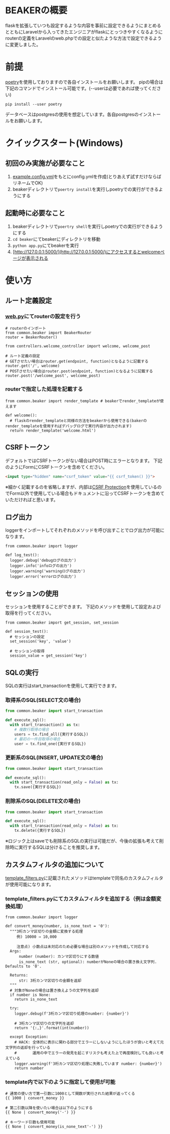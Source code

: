 # BEAKERの概要
flaskを拡張していつも設定するような内容を事前に設定できるようにまとめるとともにLaravelから入ってきたエンジニアがflaskにとっつきやすくなるようにrouterの定義をLaravelのweb.phpでの設定と似たような方法で設定できるように変更しました。

# 前提
[poetry](https://cocoatomo.github.io/poetry-ja/)を使用しておりますので各自インストールをお願いします。
pipの場合は下記のコマンドでインストール可能です。(--userは必要であれば使ってください)
```
pip install --user poetry
```
データベースはpostgresの使用を想定しています。各自postgresのインストールをお願いします。

# クイックスタート(Windows)
## 初回のみ実施が必要なこと
1. [example.config.yml](https://github.com/KiharaTakahiro/beaker/blob/main/example.config.yml)をもとにconfig.ymlを作成(とりあえず試すだけならばリネームでOK)
1. beakerディレクトリで`poertry install`を実行しpoetryでの実行ができるようにする
## 起動時に必要なこと
1. beakerディレクトリで`poertry shell`を実行しpoetryでの実行ができるようにする
1. `cd beaker`にてbeakerにディレクトリを移動
1. `python app.py`にてbeakerを実行
1. [http://127.0.0.1:5000/](http://127.0.0.1:5000/)にアクセスするとwelcomeページが表示される

# 使い方
## ルート定義設定
### [web.py](https://github.com/KiharaTakahiro/beaker/blob/main/web.py)にてrouterの設定を行う
```python: web.py
# routerのインポート
from common.beaker import BeakerRouter
router = BeakerRouter()

from controllers.welcome_controller import welcome, welcome_post

# ルート定義の設定
# GETさせたい場合はrouter.get(endpoint, function)となるように記載する
router.get('/', welcome)
# POSTさせたい場合はrouter.post(endpoint, function)となるように記載する
router.post('/welcome_post', welcome_post)

```
### routerで指定した処理を記載する
```python: test_controller.py
from common.beaker import render_template # beakerでrender_templateが使えます

def welcome():
  # flaskのrender_templateと同様の方法をbeakerから使用できる(bakerのrender_templateを使用すればデバッグログで実行内容が出力されます)
  return render_template('welcome.html')
```

## CSRFトークン
デフォルトではCSRFトークンがない場合はPOST時にエラーとなります。
下記のようにFormにCSRFトークンを含めてください。
```html
<input type="hidden" name="csrf_token" value="{{ csrf_token() }}">
```
※細かく記載するのを省略しますが、内部は[CSRF Protection](https://flask-wtf.readthedocs.io/en/0.15.x/csrf/)を使用しているのでForm以外で使用している場合もドキュメントに沿ってCSRFトークンを含めていただければと思います。

## ログ出力
loggerをインポートしてそれぞれのメソッドを呼び出すことでログ出力が可能になります。
```
from common.beaker import logger

def log_test():
  logger.debug('debugログの出力')
  logger.info('infoログの出力')
  logger.warning('warningログの出力')
  logger.error('errorログの出力')

```

## セッションの使用
セッションを使用することができます。
下記のメソッドを使用して設定および取得を行ってください。
```
from common.beaker import get_session, set_session

def session_test():
  # セッションの設定
  set_session('key', 'value')
  
  # セッションの取得
  session_value = get_session('key')

```
## SQLの実行
SQLの実行はstart_transactionを使用して実行できます。
### 取得系のSQL(SELECT文の場合)
```python
from common.beaker import start_transaction

def execute_sql():
  with start_transaction() as tx:
    # 複数行取得の場合
    users = tx.find_all({実行するSQL})
    # 最初の一件目取得の場合
    user = tx.find_one({実行するSQL})
```

### 更新系のSQL(INSERT, UPDATE文の場合)
```python
from common.beaker import start_transaction

def execute_sql():
  with start_transaction(read_only = False) as tx:
    tx.save({実行するSQL})

```

### 削除系のSQL(DELETE文の場合)
```python
from common.beaker import start_transaction

def execute_sql():
  with start_transaction(read_only = False) as tx:
    tx.delete({実行するSQL})

```
※ロジック上はsaveでも削除系のSQLの実行は可能だが、今後の拡張も考えて削除時に実行するSQLは分けることを推奨します。

## カスタムフィルタの追加について
[template_filters.py](https://github.com/KiharaTakahiro/beaker/blob/main/template_filters.py)に記載されたメソッドはtemplateで同名のカスタムフィルタが使用可能になります。
### template_filters.pyにてカスタムフィルタを追加する（例は金額変換処理）
```
from common.beaker import logger

def convert_money(number, is_none_text = '0'):
  """3桁カンマ区切りの金額に変換する処理
     例) 10000 → 10,000

     注意点) 小数点は未対応のため必要な場合は別のメソッドを作成して対応する
  Args:
      number (number): カンマ区切りにする数値 
      is_none_text (str, optional): numberがNoneの場合の置き換え文字列. Defaults to '0'.

  Returns:
      str: 3桁カンマ区切りの金額を返却
  """
  # 対象がNoneの場合は置き換えようの文字列を返却
  if number is None:
    return is_none_text

  try:
    logger.debug(f'3桁カンマ区切り処理のnumber: {number}')

    # 3桁カンマ区切りの文字列を返却
    return '{:,}'.format(int(number))

  except Exception:
    # HACK: 全体的に表示に関わる部分でエラーにしないようにしたほうが良いと考えて元文字列の返却を行っている
    #       運用の中でエラーの発見を起こすリスクも考えた上で再度検討しても良いと考えている
    logger.warning(f'3桁カンマ区切り処理に失敗しています number: {number}')
    return number
```
### template内で以下のように指定して使用が可能
```
# 通常の使い方で第一引数に1000として関数が実行された結果が返ってくる
{{ 1000 | convert_money }}

# 第二引数以降を使いたい場合は以下のようにする
{{ None | convert_money('-') }}

# キーワード引数も使用可能
{{ None | convert_money(is_none_text'-') }}
```

